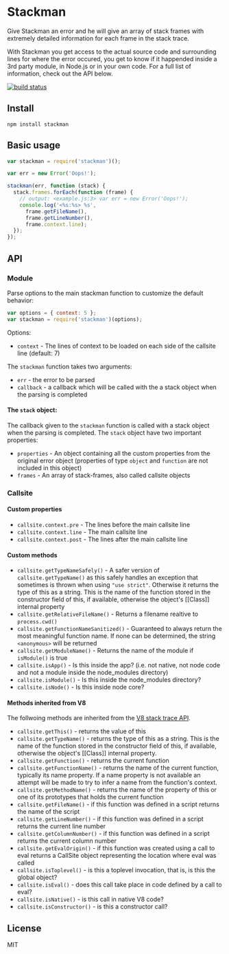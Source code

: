 # Stackman

Give Stackman an error and he will give an array of stack frames with
extremely detailed information for each frame in the stack trace.

With Stackman you get access to the actual source code and surrounding
lines for where the error occured, you get to know if it happended
inside a 3rd party module, in Node.js or in your own code. For a full
list of information, check out the API below.

[![build status](https://secure.travis-ci.org/watson/stackman.png)](http://travis-ci.org/watson/stackman)

## Install

```
npm install stackman
```

## Basic usage

```javascript
var stackman = require('stackman')();

var err = new Error('Oops!');

stackman(err, function (stack) {
  stack.frames.forEach(function (frame) {
    // output: <example.js:3> var err = new Error('Oops!');
    console.log('<%s:%s> %s',
      frame.getFileName(),
      frame.getLineNumber(),
      frame.context.line);
  });
});
```

## API

### Module

Parse options to the main stackman function to customize the default
behavior:

```javascript
var options = { context: 5 };
var stackman = require('stackman')(options);
```

Options:

- `context` - The lines of context to be loaded on each side of the callsite line (default: 7)

The `stackman` function takes two arguments:

- `err` - the error to be parsed
- `callback` - a callback which will be called with the a stack object when the parsing is completed

#### The `stack` object:

The callback given to the `stackman` function is called with a stack
object when the parsing is completed. The `stack` object have two
important properties:

- `properties` - An object containing all the custom properties from the original error object (properties of type `object` and `function` are not included in this object)
- `frames` - An array of stack-frames, also called callsite objects

### Callsite

#### Custom properties

- `callsite.context.pre` - The lines before the main callsite line
- `callsite.context.line` - The main callsite line
- `callsite.context.post` - The lines after the main callsite line

#### Custom methods

- `callsite.getTypeNameSafely()` - A safer version of `callsite.getTypeName()` as this safely handles an exception that sometimes is thrown when using `"use strict"`. Otherwise it returns the type of this as a string. This is the name of the function stored in the constructor field of this, if available, otherwise the object's [[Class]] internal property
- `callsite.getRelativeFileName()` - Returns a filename realtive to `process.cwd()`
- `callsite.getFunctionNameSanitized()` - Guaranteed to always return the most meaningful function name. If none can be determined, the string `<anonymous>` will be returned
- `callsite.getModuleName()` - Returns the name of the module if `isModule()` is true
- `callsite.isApp()` - Is this inside the app? (i.e. not native, not node code and not a module inside the node_modules directory)
- `callsite.isModule()` - Is this inside the node_modules directory?
- `callsite.isNode()` - Is this inside node core?

#### Methods inherited from V8

The follwoing methods are inherited from the [V8 stack trace
API](https://code.google.com/p/v8/wiki/JavaScriptStackTraceApi).

- `callsite.getThis()` - returns the value of this
- `callsite.getTypeName()` - returns the type of this as a string. This is the name of the function stored in the constructor field of this, if available, otherwise the object's [[Class]] internal property.
- `callsite.getFunction()` - returns the current function
- `callsite.getFunctionName()` - returns the name of the current function, typically its name property. If a name property is not available an attempt will be made to try to infer a name from the function's context.
- `callsite.getMethodName()` - returns the name of the property of this or one of its prototypes that holds the current function
- `callsite.getFileName()` - if this function was defined in a script returns the name of the script
- `callsite.getLineNumber()` - if this function was defined in a script returns the current line number
- `callsite.getColumnNumber()` - if this function was defined in a script returns the current column number
- `callsite.getEvalOrigin()` - if this function was created using a call to eval returns a CallSite object representing the location where eval was called
- `callsite.isToplevel()` - is this a toplevel invocation, that is, is this the global object?
- `callsite.isEval()` - does this call take place in code defined by a call to eval?
- `callsite.isNative()` - is this call in native V8 code?
- `callsite.isConstructor()` - is this a constructor call?

## License

MIT
